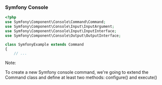 ###  Symfony Console

```php
<?php
use Symfony\Component\Console\Command\Command;
use Symfony\Component\Console\Input\InputArgument;
use Symfony\Component\Console\Input\InputInterface;
use Symfony\Component\Console\Output\OutputInterface;

class SymfonyExample extends Command
{
	// ...
```

Note:

To create a new Symfony console command, we're going to extend the Command class and define at least two methods: configure() and execute()